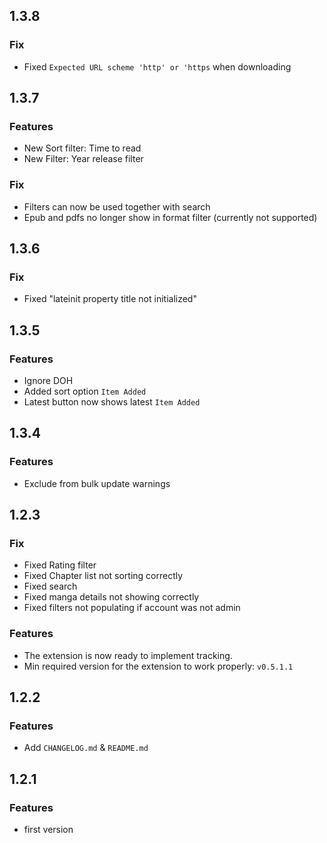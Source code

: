 ## 1.3.8

### Fix

* Fixed `Expected URL scheme 'http' or 'https` when downloading

## 1.3.7

### Features

* New Sort filter: Time to read
* New Filter: Year release filter

### Fix

* Filters can now be used together with search
* Epub and pdfs no longer show in format filter (currently not supported)

## 1.3.6

### Fix

* Fixed "lateinit property title not initialized"

## 1.3.5

### Features

* Ignore DOH
* Added sort option `Item Added`
* Latest button now shows latest `Item Added`

## 1.3.4

### Features

* Exclude from bulk update warnings

## 1.2.3

### Fix

* Fixed Rating filter 
* Fixed Chapter list not sorting correctly
* Fixed search
* Fixed manga details not showing correctly
* Fixed filters not populating if account was not admin

### Features
* The extension is now ready to implement tracking.
* Min required version for the extension to work properly: `v0.5.1.1`

## 1.2.2

### Features

* Add `CHANGELOG.md` & `README.md`

## 1.2.1

### Features

* first version
